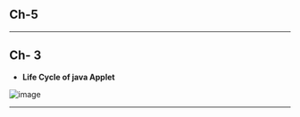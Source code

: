 ## Ch-5


---

## Ch- 3

- **Life Cycle of java Applet**

![image](https://github.com/Mrjoy832/web-Internet-8thSem/assets/77873383/5ae1b334-7b50-41b8-9f8d-545ab615ec0b)

---
